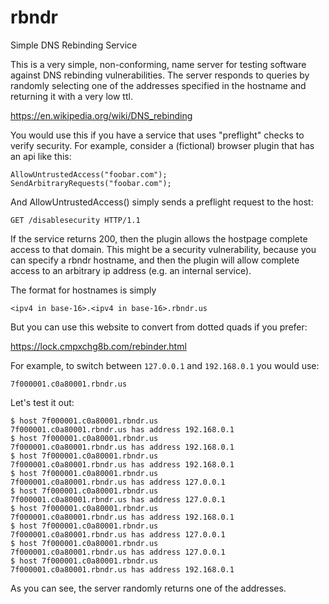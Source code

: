 # rbndr
Simple DNS Rebinding Service

This is a very simple, non-conforming, name server for testing software against
DNS rebinding vulnerabilities. The server responds to queries by randomly
selecting one of the addresses specified in the hostname and returning it with
a very low ttl.

https://en.wikipedia.org/wiki/DNS_rebinding

You would use this if you have a service that uses "preflight" checks to verify
security. For example, consider a (fictional) browser plugin that has an api
like this:

```
AllowUntrustedAccess("foobar.com");
SendArbitraryRequests("foobar.com");
```

And AllowUntrustedAccess() simply sends a preflight request to the host:

```
GET /disablesecurity HTTP/1.1
```

If the service returns 200, then the plugin allows the hostpage complete access
to that domain. This might be a security vulnerability, because you can specify
a rbndr hostname, and then the plugin will allow complete access to an
arbitrary ip address (e.g. an internal service).

The format for hostnames is simply

```
<ipv4 in base-16>.<ipv4 in base-16>.rbndr.us
```

But you can use this website to convert from dotted quads if you prefer:

https://lock.cmpxchg8b.com/rebinder.html


For example, to switch between `127.0.0.1` and `192.168.0.1` you would use:

```
7f000001.c0a80001.rbndr.us
```

Let's test it out:

```
$ host 7f000001.c0a80001.rbndr.us
7f000001.c0a80001.rbndr.us has address 192.168.0.1
$ host 7f000001.c0a80001.rbndr.us
7f000001.c0a80001.rbndr.us has address 192.168.0.1
$ host 7f000001.c0a80001.rbndr.us
7f000001.c0a80001.rbndr.us has address 192.168.0.1
$ host 7f000001.c0a80001.rbndr.us
7f000001.c0a80001.rbndr.us has address 127.0.0.1
$ host 7f000001.c0a80001.rbndr.us
7f000001.c0a80001.rbndr.us has address 127.0.0.1
$ host 7f000001.c0a80001.rbndr.us
7f000001.c0a80001.rbndr.us has address 192.168.0.1
$ host 7f000001.c0a80001.rbndr.us
7f000001.c0a80001.rbndr.us has address 127.0.0.1
$ host 7f000001.c0a80001.rbndr.us
7f000001.c0a80001.rbndr.us has address 127.0.0.1
$ host 7f000001.c0a80001.rbndr.us
7f000001.c0a80001.rbndr.us has address 192.168.0.1

```

As you can see, the server randomly returns one of the addresses.

